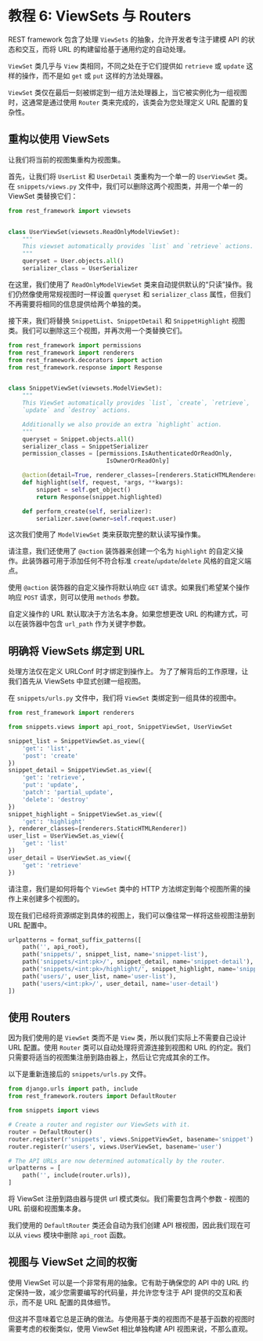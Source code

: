# 教程 6: ViewSets 与 Routers

REST framework 包含了处理 `ViewSets` 的抽象，允许开发者专注于建模 API 的状态和交互，而将 URL 的构建留给基于通用约定的自动处理。

`ViewSet` 类几乎与 `View` 类相同，不同之处在于它们提供如 `retrieve` 或 `update` 这样的操作，而不是如 `get` 或 `put` 这样的方法处理器。

`ViewSet` 类仅在最后一刻被绑定到一组方法处理器上，当它被实例化为一组视图时，这通常是通过使用 `Router` 类来完成的，该类会为您处理定义 URL 配置的复杂性。

## 重构以使用 ViewSets

让我们将当前的视图集重构为视图集。

首先，让我们将 `UserList` 和 `UserDetail` 类重构为一个单一的 `UserViewSet` 类。在 `snippets/views.py` 文件中，我们可以删除这两个视图类，并用一个单一的 ViewSet 类替换它们：

```python
from rest_framework import viewsets


class UserViewSet(viewsets.ReadOnlyModelViewSet):
    """
    This viewset automatically provides `list` and `retrieve` actions.
    """
    queryset = User.objects.all()
    serializer_class = UserSerializer
```

在这里，我们使用了 `ReadOnlyModelViewSet` 类来自动提供默认的“只读”操作。我们仍然像使用常规视图时一样设置 `queryset` 和 `serializer_class` 属性，但我们不再需要将相同的信息提供给两个单独的类。

接下来，我们将替换 `SnippetList`、`SnippetDetail` 和 `SnippetHighlight` 视图类。我们可以删除这三个视图，并再次用一个类替换它们。

```python
from rest_framework import permissions
from rest_framework import renderers
from rest_framework.decorators import action
from rest_framework.response import Response


class SnippetViewSet(viewsets.ModelViewSet):
    """
    This ViewSet automatically provides `list`, `create`, `retrieve`,
    `update` and `destroy` actions.

    Additionally we also provide an extra `highlight` action.
    """
    queryset = Snippet.objects.all()
    serializer_class = SnippetSerializer
    permission_classes = [permissions.IsAuthenticatedOrReadOnly,
                            IsOwnerOrReadOnly]

    @action(detail=True, renderer_classes=[renderers.StaticHTMLRenderer])
    def highlight(self, request, *args, **kwargs):
        snippet = self.get_object()
        return Response(snippet.highlighted)

    def perform_create(self, serializer):
        serializer.save(owner=self.request.user)
```

这次我们使用了 `ModelViewSet` 类来获取完整的默认读写操作集。

请注意，我们还使用了 `@action` 装饰器来创建一个名为 `highlight` 的自定义操作。此装饰器可用于添加任何不符合标准 `create`/`update`/`delete` 风格的自定义端点。

使用 `@action` 装饰器的自定义操作将默认响应 `GET` 请求。如果我们希望某个操作响应 `POST` 请求，则可以使用 `methods` 参数。

自定义操作的 URL 默认取决于方法名本身。如果您想更改 URL 的构建方式，可以在装饰器中包含 `url_path` 作为关键字参数。

## 明确将 ViewSets 绑定到 URL

处理方法仅在定义 URLConf 时才绑定到操作上。
为了了解背后的工作原理，让我们首先从 ViewSets 中显式创建一组视图。

在 `snippets/urls.py` 文件中，我们将 `ViewSet` 类绑定到一组具体的视图中。

```python
from rest_framework import renderers

from snippets.views import api_root, SnippetViewSet, UserViewSet

snippet_list = SnippetViewSet.as_view({
    'get': 'list',
    'post': 'create'
})
snippet_detail = SnippetViewSet.as_view({
    'get': 'retrieve',
    'put': 'update',
    'patch': 'partial_update',
    'delete': 'destroy'
})
snippet_highlight = SnippetViewSet.as_view({
    'get': 'highlight'
}, renderer_classes=[renderers.StaticHTMLRenderer])
user_list = UserViewSet.as_view({
    'get': 'list'
})
user_detail = UserViewSet.as_view({
    'get': 'retrieve'
})
```

请注意，我们是如何将每个 `ViewSet` 类中的 HTTP 方法绑定到每个视图所需的操作上来创建多个视图的。

现在我们已经将资源绑定到具体的视图上，我们可以像往常一样将这些视图注册到 URL 配置中。

```python
urlpatterns = format_suffix_patterns([
    path('', api_root),
    path('snippets/', snippet_list, name='snippet-list'),
    path('snippets/<int:pk>/', snippet_detail, name='snippet-detail'),
    path('snippets/<int:pk>/highlight/', snippet_highlight, name='snippet-highlight'),
    path('users/', user_list, name='user-list'),
    path('users/<int:pk>/', user_detail, name='user-detail')
])
```

## 使用 Routers

因为我们使用的是 `ViewSet` 类而不是 `View` 类，所以我们实际上不需要自己设计 URL 配置。使用 `Router` 类可以自动处理将资源连接到视图和 URL 的约定。我们只需要将适当的视图集注册到路由器上，然后让它完成其余的工作。

以下是重新连接后的 `snippets/urls.py` 文件。

```python
from django.urls import path, include
from rest_framework.routers import DefaultRouter

from snippets import views

# Create a router and register our ViewSets with it.
router = DefaultRouter()
router.register(r'snippets', views.SnippetViewSet, basename='snippet')
router.register(r'users', views.UserViewSet, basename='user')

# The API URLs are now determined automatically by the router.
urlpatterns = [
    path('', include(router.urls)),
]
```

将 ViewSet 注册到路由器与提供 url 模式类似。我们需要包含两个参数 - 视图的 URL 前缀和视图集本身。

我们使用的 `DefaultRouter` 类还会自动为我们创建 API 根视图，因此我们现在可以从 `views` 模块中删除 `api_root` 函数。

## 视图与 ViewSet 之间的权衡

使用 ViewSet 可以是一个非常有用的抽象。它有助于确保您的 API 中的 URL 约定保持一致，减少您需要编写的代码量，并允许您专注于 API 提供的交互和表示，而不是 URL 配置的具体细节。

但这并不意味着它总是正确的做法。与使用基于类的视图而不是基于函数的视图时需要考虑的权衡类似，使用 ViewSet 相比单独构建 API 视图来说，不那么直观。